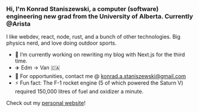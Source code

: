 ### Hi, I'm Konrad Staniszewski, a computer (software) engineering new grad from the University of Alberta. Currently @Arista

I like webdev, react, node, rust, and a bunch of other technologies. Big physics nerd, and love doing outdoor sports.

- 🔭 I’m currently working on rewriting my blog with Next.js for the third time.
- :airplane: Edm -> Van 🇨🇦
- 🤔 For opportunities, contact me @ konrad.a.staniszewski@gmail.com
- ⚡ Fun fact: The F-1 rocket engine (5 of which powered the Saturn V) required 150,000 litres of fuel and oxidizer a minute.

Check out my [personal website](https://konradstaniszewski.com/)!
